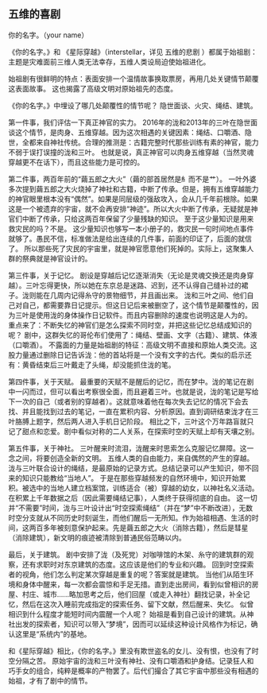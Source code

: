 ## 五维的喜剧
你的名字。（your name）


《你的名字。》和 《星际穿越》（interstellar，详见 五维的悲剧 ）都属于始祖剧：
主题是灾难面前三维人类无法幸存，五维人类设局迫使始祖进化。

始祖剧有很鲜明的特点：表面安排一个温情故事换取票房，再用几处关键情节颠覆这表面故事。
这也揭露了高级文明对原始祖先的态度。

《你的名字。》中埋设了哪几处颠覆性的情节呢？
隐世面谈、火灾、绳结、建筑。

第一件事，我们评估一下真正神官的实力。
2016年的泷和2013年的三叶在隐世面谈这个情节，是肉身、五维穿越。因为这次相遇的关键因素：绳结、口嚼酒、隐世，全都来自神社传统。合理的推测是：古籍完整时代那些训练有素的神官，能力不弱于误打误撞的泷和三叶。
也就是说，真正神官可以肉身五维穿越（当然灵魂穿越更不在话下），而且这些能力是可控的。

第二件事，两百年前的“繭五郎之大火”（繭的部首居然是糹而不是艹）。
一叶外婆多次提到繭五郎之大火烧掉了神社和古籍，中断了传承。但是，拥有五维穿越能力的神官眼里根本没有“偶然”。如果是同层级的强敌攻入，会从几千年前根除。如果这是一个被遗弃的宇宙，就不会再安排“神迹”。所以大火中断了传承，无疑就是神官们中断了传承，只给这两百年保留了少量残缺的知识。
至于这少量知识是用来救灾民的吗？不是。
这少量知识也够写一本小册子的，救灾民一句时间地点事件就够了。愚民不信，标准做法是给出连续的几件事，前面的印证了，后面的就信了。
所以那些死了灾民的宇宙里，就是神官愿意他们死掉的。实际上，这聚集人群的祭典就是神官设计的。

第三件事，关于记忆。
剧设是穿越后记忆逐渐消失（无论是灵魂交换还是肉身穿越）。三叶忘得更快，所以她在东京总是迷路、迟到，还不认得自己缝补过的裙子。泷则能在几周内记得糸守的景物细节，并且画出来。
泷和三叶之间、他们自己对自己，都需要靠日记提示。但这日记后来被删空了，这个情节是颠覆性的，因为三叶是使用泷的身体操作日记软件。而且内容删除的速度也说明这是人为的。
重点来了：不断失忆的神官们是怎么探索不同时空，并把这些记忆总结成知识的呢？
剧中，这群失忆的哥伦布们使用了：绳结、壁画、文字（古籍）、建筑、体液（口嚼酒）。
不露面的力量是始祖剧的特征：高级文明不直接和原始人类交流。这股力量通过删除日记告诉泷：他的首站将是一个没有文字的古代。类似的启示还有：黄昏结束后三叶戴走了头绳，却没能抓住泷的笔。

第四件事，关于天赋。
最重要的天赋不是醒后的记忆，而在梦中。泷的笔记在剧中一闪而过，但可以看出考察很全面，而且避着三叶。也就是说，泷的笔记是写给下一次的自己（或者别的穿越者）。这就意味着他在每次失去记忆的情况下会去找、并且能找到过去的笔记，一直在累积内容、分析原因。直到调研结束泷才在三叶胳膊上题字，然后两人进入手机日记阶段。
相比之下，三叶这个万年路盲就只记了甜点和恋爱。剧中看似对称的二人关系，在探索时空的天赋上却有天壤之别。

第五件事，关于神社。
三叶醒来时流泪，泷醒来时思索怎么克服记忆屏障。这一念之间，将要创造全新的文明。
五维人类的自由能力，来自偶然的产生的穿越。泷与三叶联合设计的绳结，是最原始的记录方式。总结记录可以产生知识，带不回来的知识只能教给“当地人”。
于是在那些穿越频发的自然环境中，知识开始累积。被选中的当地人建立档案馆，训练适合（被）穿越的幼女，以神社名义活动。在积累上千年数据之后（因此需要绳结记事），人类终于获得彻底的自由。
这一切并“不需要”时间，泷与三叶设计出“时空探索绳结”（并在“梦”中不断改进），无数时空分支就从不同历史时刻诞生，而他们醒后一无所知。作为始祖相遇、生活的时间，这两百多年被刻意保护起来。先是繭五郎之大火（消除古籍），然后是彗星（消除建筑），新文明的痕迹被清除到普通民俗范畴以内。

最后，关于建筑。
剧中安排了泷（及死党）对咖啡馆的木架、糸守的建筑群的观察，还有求职时对东京建筑的态度。这应该是他们的专业和兴趣。
回到时空探索者的视角，他们怎么判定某次穿越是重复的呢？答案就是建筑。
当他们从陌生环境和身体中醒来，每一次都会震惊和手足无措。直到走出房间，看到似曾相识的房屋、村庄、城市......略加思考之后，他们回屋（或走入神社）翻找记录，补全记忆，然后在这次入睡前完成指定的探索任务、留下文献，然后醒来、失忆。
似曾相识到什么程度才能短时间内震醒一个人呢？
始祖是看到自己设计的建筑。从神社出发的探索者，知识可以带入“梦境”，因而可以延续这种设计风格作为标记，确认这里是“系统内”的基地。


和《星际穿越》相比，《你的名字。》里没有欺世盗名的女儿、没有恨，也没有了时空分隔之苦。
原始宇宙的泷和三叶没有神社、没有口嚼酒和护身结。记录狂人和巧手女的组合，纯粹是概率的产物罢了。后代们撮合了其它宇宙中那些没有相遇的始祖，才有了剧中的情节。
